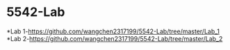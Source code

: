 # 5542-Lab
*Lab 1-https://github.com/wangchen2317199/5542-Lab/tree/master/Lab_1
*Lab 2-https://github.com/wangchen2317199/5542-Lab/tree/master/Lab_2
